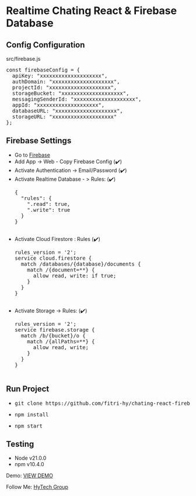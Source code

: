 # Realtime Chating React & Firebase Database

<h2>Config Configuration</h2>
<p>src/firebase.js</p>
<pre>
const firebaseConfig = {
  apiKey: "xxxxxxxxxxxxxxxxxxxx",
  authDomain: "xxxxxxxxxxxxxxxxxxxx",
  projectId: "xxxxxxxxxxxxxxxxxxxx",
  storageBucket: "xxxxxxxxxxxxxxxxxxxx",
  messagingSenderId: "xxxxxxxxxxxxxxxxxxxx",
  appId: "xxxxxxxxxxxxxxxxxxxx",
  databaseURL: "xxxxxxxxxxxxxxxxxxxx",
  storageURL: "xxxxxxxxxxxxxxxxxxxx"
};
</pre>

<h2>Firebase Settings</h2>
<ul>
  <li>Go to <a href="https://console.firebase.google.com/">Firebase</a></li>
  <li>Add App -> Web - Copy Firebase Config (✔️)</li>
  <li>Activate Authentication -> Email/Password (✔️)</li>
  <li>Activate Realtime Database - > Rules: (✔️)</li>
  <pre>
{
  "rules": {
    ".read": true,
    ".write": true
  }
}
  </pre>
  <li>Activate Cloud Firestore : Rules (✔️)</li>
    <pre>
rules_version = '2';
service cloud.firestore {
  match /databases/{database}/documents {
    match /{document=**} {
      allow read, write: if true;
    }
  }
}
  </pre>
  <li>Activate Storage -> Rules: (✔️)</li>
  <pre>
rules_version = '2';
service firebase.storage {
  match /b/{bucket}/o {
    match /{allPaths=**} {
      allow read, write;
    }
  }
}
  </pre>
</ul>

<h2>Run Project</h2>
<ul>
  <li><pre>git clone https://github.com/fitri-hy/chating-react-firebase.git</pre></li>
  <li><pre>npm install</pre></li>
  <li><pre>npm start</pre></li>
</ul>

<h2>Testing</h2>
<ul>
  <li>Node v21.0.0</li>
  <li>npm v10.4.0</li>
</ul>

<p>Demo: <a href="https://chating-react-firebase.vercel.app">VIEW DEMO</a></p>
<p>Follow Me: <a href="https://hy-tech.my.id/">HyTech Group</a></p>
